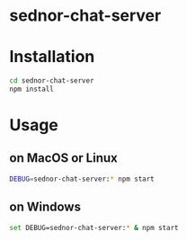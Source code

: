 # sednor-chat-server

# Installation

```bash
cd sednor-chat-server
npm install
```

# Usage

## on MacOS or Linux
```bash
DEBUG=sednor-chat-server:* npm start
```

## on Windows
```bash
set DEBUG=sednor-chat-server:* & npm start
```